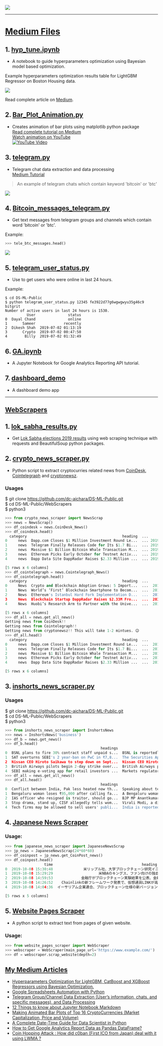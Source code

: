 
<img src="images/wordcloud.png">

---

# [Medium Files](https://github.com/dc-aichara/DS-ML-Public/tree/master/Medium_Files)

## 1. [hyp_tune.ipynb](https://github.com/dc-aichara/DS-ML-Public/blob/master/Medium_Files/hyp_tune.ipynb)

- A notebook to guide hyperparameters optimization using Bayesian model based optimization. 

Example hyperparameters optimization results table for LightGBM Regressor on Boston Housing data. 

<img src="images/hyp_lgbm.png">

Read complete article on [Medium](https://medium.com/analytics-vidhya/hyperparameters-optimization-for-lightgbm-catboost-and-xgboost-regressors-using-bayesian-6e7c495947a9). 

## 2. [Bar_Plot_Animation.py ](https://github.com/dc-aichara/DS-ML-Public/blob/master/Medium_Files/Bar_Plot_Animation.py)
- Creates animation of bar plots using matplotlib python package <br>
[Read complete tutorial on Medium](https://medium.com/@dc.aichara/making-animated-bar-plots-of-top-16-cryptocurrencies-market-capitalization-price-and-volume-7889788af264)<br>
[Watch animation on YouTube](https://www.youtube.com/watch?v=jqSuaRpCnro) <br>
[![YouTube Video](http://img.youtube.com/vi/jqSuaRpCnro/0.jpg)](http://www.youtube.com/watch?v=jqSuaRpCnro)

## 3. [telegram.py](https://github.com/dc-aichara/DS-ML-Public/blob/master/Medium_Files/telegram.py)
- Telegram chat data extraction and data processing <br>
[Medium Tutorial](https://medium.com/@dc.aichara/telegram-channel-data-extraction-users-information-chats-and-specific-messages-and-data-21bb54710fd3)  <br>

> An example of telegram chats which contain keyword 'bitcoin' or 'btc'

<img src='images/Bitcoin_text_ts.png'>


## 4. [Bitcoin_messages_telegram.py](https://github.com/dc-aichara/DS-ML-Public/blob/master/Medium_Files/Bitcoin_messages_telegram.py)
- Get text messages from telegram groups and channels which contain word 'bitcoin' or 'btc'. <br>

Example: 

```python
>>> tele_btc_messages.head()

```
<img src='images/tele_text.png'>

## 5. [telegram_user_status.py](https://github.com/dc-aichara/DS-ML-Public/blob/master/Medium_Files/telegram_user_status.py)
- Use to get users who were online in last 24 hours.

Example: 
```
$ cd DS-ML-Public
$ python telegram_user_status.py 12345 fe3922d77g6wgwgwyu35g46c9 bitgrit
Number of active users in last 24 hours is 1530.
          User               status
0  Dayal Chand               online
1       Sameer             recently
2  Dikesh Shah  2019-07-02 01:13:19
3       Crypto  2019-07-02 00:47:50
4        Billy  2019-07-02 01:32:49

```
## 6. [GA.ipynb](https://github.com/dc-aichara/DS-ML-Public/blob/master/Medium_Files/GA.ipynb)

- A  Jupyter Notebook for Google Analytics Reporting API tutorial. 

## 7. [dashboard_demo](https://github.com/dc-aichara/DS-ML-Public/blob/master/Medium_Files/dashboard_demo/)

- A dashboard demo app  

*** 

## [WebScrapers](https://github.com/dc-aichara/DS-ML-Public/tree/master/WebScrapers) 

## 1. [lok_sabha_results.py](https://github.com/dc-aichara/DS-ML-Public/blob/master/WebScrapers/lok_sabha_results.py)
- Get [Lok Sabha elections 2019 results](https://results.eci.gov.in/pc/en/partywise/index.htm) using web scraping technique with requests and BeautifulSoup python packages. 

## 2. [crypto_news_scraper.py](https://github.com/dc-aichara/DS-ML-Public/blob/master/WebScrapers/crypto_news_scraper.py)
- Python script to extract cryptocurries related news from [CoinDesk](https://www.coindesk.com), [Cointelegraph](https://cointelegraph.com) and [cryptonewsz](https://www.cryptonewsz.com). 

### Usages
$ git clone https://github.com/dc-aichara/DS-ML-Public.git <br>
$ cd DS-ML-Public/WebScrapers <br>
$ python3 

```python
>>> from crypto_news_scraper import NewsScrap
>>> news = NewsScrap()
>>> df_coindesk = news.CoinDesk_News()
>>> df_coindesk.head()
  category                                            heading  ...                time    source
0     news  Dapp.com Closes $1 Million Investment Round Le...  ... 2019-09-06 22:00:00  CoinDesk
1     news  Telegram Finally Releases Code for Its $1.7 Bi...  ... 2019-09-06 21:46:00  CoinDesk
2     news  Massive $1 Billion Bitcoin Whale Transaction M...  ... 2019-09-06 19:00:00  CoinDesk
3     news  Ethereum Picks Early October for Testnet Activ...  ... 2019-09-06 18:00:00  CoinDesk
4     news  Dapp Data Site DappRadar Raises $2.33 Million ...  ... 2019-09-06 17:00:00  CoinDesk

[5 rows x 6 columns]
>>> df_cointelegraph = news.Cointelegraph_News()
>>> df_cointelegraph.head()
  category                                            heading  ...                 time         source
0     News  Crypto and Blockchain Adoption Grows: 5 Import...  ...  2019-09-09 11:15:03  CoinTelegraph
1     News  World’s ‘First’ Blockchain Smartphone to Becom...  ...  2019-09-09 08:15:03  CoinTelegraph
2     News  Ethereum's Istanbul Hard Fork Implementation D...  ...  2019-09-09 08:15:03  CoinTelegraph
3     News  Blockchain Startup DappRadar Raises $2.33M Fro...  ...  2019-09-09 08:15:03  CoinTelegraph
4     News  Huobi’s Research Arm to Partner with the Unive...  ...  2019-09-09 07:15:03  CoinTelegraph

[5 rows x 6 columns]
>>> df_all = news.get_all_news()
Getting news from CoinDesk!!
Getting news from Cointelegraph!!
Getting news from cryptonewsz!! This will take 1-2 mintues. 😉
>>> df_all.head()
  category                                            heading  ...                 time    source
0     news  Dapp.com Closes $1 Million Investment Round Le...  ...  2019-09-06 22:00:00  CoinDesk
1     news  Telegram Finally Releases Code for Its $1.7 Bi...  ...  2019-09-06 21:46:00  CoinDesk
2     news  Massive $1 Billion Bitcoin Whale Transaction M...  ...  2019-09-06 19:00:00  CoinDesk
3     news  Ethereum Picks Early October for Testnet Activ...  ...  2019-09-06 18:00:00  CoinDesk
4     news  Dapp Data Site DappRadar Raises $2.33 Million ...  ...  2019-09-06 17:00:00  CoinDesk

[5 rows x 6 columns]

```
## 3. [inshorts_news_scraper.py](https://github.com/dc-aichara/DS-ML-Public/blob/master/WebScrapers/inshorts_news_scraper.py)

### Usages
$ git clone https://github.com/dc-aichara/DS-ML-Public.git <br>
$ cd DS-ML-Public/WebScrapers <br>
$ python3 

```python
>>> from inshorts_news_scraper import InshortsNews
>>> news = InshortsNews('business')
>>> df_b = news.get_news()
>>> df_b.head()
                                            headings                                               news       short_by                time  category
0  BSNL plans to fire 30% contract staff unpaid s...  BSNL is reportedly planning to lay off about 3...  Anushka Dixit 2019-09-09 23:35:00  business
1  SAT overturns SEBI's 2 year-ban on PwC in ₹7,8...  The Securities Appellate Tribunal (SAT) on Mon...  Anushka Dixit 2019-09-09 21:29:00  business
2  Nissan CEO Hiroto Saikawa to step down on Sept...  Nissan CEO Hiroto Saikawa will step down on Se...         Dharna 2019-09-09 21:08:00  business
3  British Airways pilots begin 2-day strike over...  British Airways pilots began a two-day strike ...  Anushka Dixit 2019-09-09 20:18:00  business
4  SEBI making e-voting app for retail investors ...  Markets regulator SEBI is working on an e-voti...         Dharna 2019-09-09 18:04:00  business
>>> df_all = news.get_all_news()
>>> df_all.head()
                                            headings                                               news        short_by                time  category
0  Conflict between India, Pak less heated now th...  Speaking about tensions between India and Paki...  Arshiya Chopra 2019-09-10 08:50:00  national
1  Bengaluru woman loses ₹95,000 after calling fa...  A Bengaluru woman lost ₹95,000 after calling a...  Pragya Swastik 2019-09-10 08:25:00  national
2  IAS officer who resigned is traitor, should go...  BJP MP Anantkumar Hegde has called IAS officer...    Apaar Sharma 2019-09-09 23:28:00  national
3  Stop drama, stand up, CISF allegedly tells wom...  Virali Modi, a disability rights activist, has...    Anmol Sharma 2019-09-09 23:10:00  national
4  Tech firms may be allowed to sell users' publi...  India is reportedly mulling guidelines which w...          Dharna 2019-09-09 23:00:00  national

```
## 4. [Japanese News Scraper](https://github.com/dc-aichara/DS-ML-Public/blob/master/WebScrapers/japanese_news_scraper.py)

### Usage:
```python
>>> from japanese_news_scraper import JapaneseNewsScrap
>>> jp_news = JapaneseNewsScrap(24*60*60)
>>> df_coinpost = jp_news.get_CoinPost_news()
>>> df_coinpost.head()
                  time                                         heading  ...                           link    source
0  2019-10-08 15:30:48              米リップル社、大学ブロックチェーン研究イニシアチブで年次大会を初開催  ...  https://coinpost.jp/?p=111090  CoinPost
1  2019-10-08 15:29:29                     米NBAのキングス、ファン向けの独自仮想通貨発行を発表  ...  https://coinpost.jp/?p=111088  CoinPost
2  2019-10-08 14:59:53             金融庁がブロックチェーン実験結果を公表、金融機関の顧客KYC情報を共有  ...  https://coinpost.jp/?p=111189  CoinPost
3  2019-10-08 14:26:52    Chainlinkの新フレームワーク発表で、仮想通貨LINKが高騰 協賛にIntelなど  ...  https://coinpost.jp/?p=111080  CoinPost
4  2019-10-08 14:04:36  イーサリアム企業連合、ブロックチェーン仕様の新バージョン発表 「Devcon 5」で検証実施  ...  https://coinpost.jp/?p=111170  CoinPost

[5 rows x 5 columns]

```
## 5. [Website Pages Scraper](https://github.com/dc-aichara/DS-ML-Public/blob/master/WebScrapers/website_pages_scraper.py)

- A python script to extract text from pages of given website. 

### Usage:

```python
>>> from website_pages_scraper import WebScraper
>>> webscraper = WebScraper(main_page_url='https://www.example.com/')
>>> df = webscraper.scrap_website(depth=2)

```

## [My Medium Articles](https://medium.com/@dcaichara)
-  [Hyperparameters Optimization for LightGBM, CatBoost and XGBoost Regressors using Bayesian Optimization.](https://medium.com/game-of-data/hyperparameters-optimization-for-lightgbm-catboost-and-xgboost-regressors-using-bayesian-6e7c495947a9)
-  [Google Spreadsheets Automation with Python](https://medium.com/@dcaichara/play-with-google-spreadsheets-with-python-301dd4ee36eb)
-  [Telegram Group/Channel Data Extraction (User’s information, chats, and specific messages), and Data Processing](https://medium.com/@dcaichara/telegram-channel-data-extraction-users-information-chats-and-specific-messages-and-data-21bb54710fd3)
-  [12 Things to know about Jupyter Notebook Markdown](https://medium.com/@dcaichara/12-things-to-know-about-jupyter-notebook-markdown-3f6cef811707)
-  [Making Animated Bar Plots of Top 16 CryptoCurrencies (Market Capitalization, Price and Volume)](https://medium.com/@dcaichara/telegram-channel-data-extraction-users-information-chats-and-specific-messages-and-data-21bb54710fd3)
-  [A Complete Date-Time Guide for Data Scientist in Python](https://medium.com/analytics-vidhya/a-complete-date-time-guide-for-data-scientist-in-python-cd0b1cfb5e74) 
-  [How to Get Google Analytics Report Data as Pandas DataFrame?](https://medium.com/analytics-vidhya/how-to-get-google-analytics-report-data-as-pandas-dataframe-e3930831fba)
-  [Coin Hopping Attack : How did c0ban (First ICO from Japan) deal with it using LWMA ?](https://medium.com/@dcaichara/coin-hopping-attack-how-did-c0ban-first-ico-from-japan-deal-with-it-using-lwma-9facda2f02b6)
